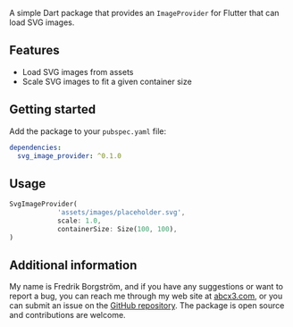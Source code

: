<!--
This README describes the package. If you publish this package to pub.dev,
this README's contents appear on the landing page for your package.

For information about how to write a good package README, see the guide for
[writing package pages](https://dart.dev/tools/pub/writing-package-pages).

For general information about developing packages, see the Dart guide for
[creating packages](https://dart.dev/guides/libraries/create-packages)
and the Flutter guide for
[developing packages and plugins](https://flutter.dev/to/develop-packages).
-->

A simple Dart package that provides an `ImageProvider` for Flutter that can load SVG images.

## Features

- Load SVG images from assets
- Scale SVG images to fit a given container size

## Getting started

Add the package to your `pubspec.yaml` file:

```yaml
dependencies:
  svg_image_provider: ^0.1.0
```

## Usage

```dart
SvgImageProvider(
            'assets/images/placeholder.svg',
            scale: 1.0,
            containerSize: Size(100, 100),
)
```

## Additional information

My name is Fredrik Borgström, and if you have any suggestions or want to report a bug, you can reach
me through my web site at [abcx3.com](https://abcx3.com), or you can submit an issue on the 
[GitHub repository](https://github.com/FredrikBorgstrom/svg_image_provider).
The package is open source and contributions are welcome.
